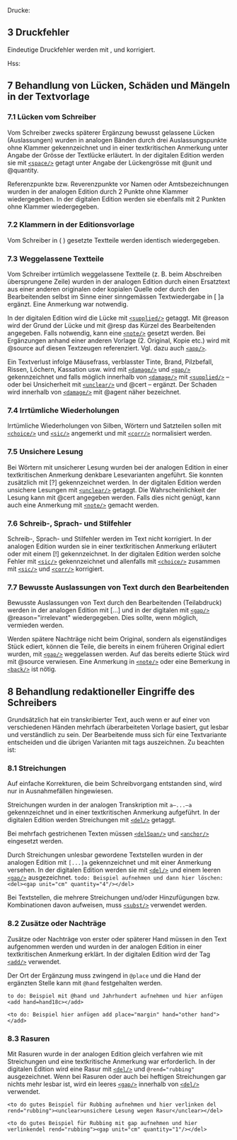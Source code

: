 Drucke:
## 3 Druckfehler
Eindeutige Druckfehler werden mit [<choice/>](../../elements/choice.de.md), [<sic/>](../../elements/sic.de.md) und
[<corr/>](../../elements/corr.de.md) korrigiert.

Hss:
## 7 Behandlung von Lücken, Schäden und Mängeln in der Textvorlage

### 7.1 Lücken vom Schreiber

Vom Schreiber zwecks späterer Ergänzung bewusst gelassene Lücken (Auslassungen) wurden in analogen Bänden durch drei Auslassungspunkte ohne Klammer gekennzeichnet und in einer textkritischen Anmerkung unter Angabe der Grösse der Textlücke erläutert. In der digitalen Edition werden sie mit  [`<space/>`](../../elements/space.de.md)  getagt unter Angabe der Lückengrösse mit @unit und @quantity.

Referenzpunkte bzw. Reverenzpunkte vor Namen oder Amtsbezeichnungen wurden in der analogen Edition durch 2 Punkte ohne
Klammer wiedergegeben. In der digitalen Edition werden sie ebenfalls mit 2 Punkten ohne Klammer wiedergegeben.

### 7.2 Klammern in der Editionsvorlage

Vom Schreiber in (   ) gesetzte Textteile werden identisch wiedergegeben.

### 7.3 Weggelassene Textteile

Vom Schreiber irrtümlich weggelassene Textteile (z. B. beim Abschreiben übersprungene Zeile) wurden in der analogen Edition durch einen Ersatztext aus einer anderen originalen oder kopialen Quelle oder durch den Bearbeitenden selbst im Sinne einer sinngemässen Textwiedergabe in [ ]a ergänzt. Eine Anmerkung war notwendig.

In der digitalen Edition wird die Lücke mit [`<supplied/>`](../../elements/supplied.de.md) getaggt. Mit @reason wird der
Grund der Lücke und mit @resp das Kürzel des Bearbeitenden angegeben. Falls notwendig, kann eine
[`<note/>`](../../elements/note.de.md) gesetzt werden. Bei Ergänzungen anhand einer anderen Vorlage (2. Original, Kopie etc.)
wird mit @source auf diesen Textzeugen referenziert. Vgl. dazu auch [`<app/>`](../../elements/app.de.md).

Ein Textverlust infolge Mäusefrass, verblasster Tinte, Brand, Pilzbefall, Rissen, Löchern, Kassation usw. wird
mit [`<damage/>`](../../elements/damage.de.md) und [`<gap/>`](../../elements/gap.de.md) gekennzeichnet und falls möglich innerhalb
von  [`<damage/>`](../../elements/damage.de.md) mit [`<supplied/>`](../../elements/supplied.de.md) – oder bei Unsicherheit mit
[`<unclear/>`](../../elements/unclear.de.md) und @cert – ergänzt. Der Schaden wird innerhalb von
[`<damage/>`](../../elements/damage.de.md) mit @agent näher bezeichnet.

### 7.4 Irrtümliche Wiederholungen

Irrtümliche Wiederholungen von Silben, Wörtern und Satzteilen sollen mit [`<choice/>`](../../elements/choice.de.md) und
[`<sic/>`](../../elements/sic.de.md) angemerkt und mit [`<corr/>`](../../elements/corr.de.md) normalisiert werden.

### 7.5 Unsichere Lesung

Bei Wörtern mit unsicherer Lesung wurden bei der analogen Edition in einer textkritischen Anmerkung denkbare
Lesevarianten angeführt. Sie konnten zusätzlich mit [?] gekennzeichnet werden.
In der digitalen Edition werden unsichere Lesungen mit [`<unclear/>`](../../elements/unclear.de.md) getaggt. Die
Wahrscheinlichkeit der Lesung kann mit @cert angegeben werden. Falls dies nicht genügt, kann auch eine Anmerkung mit
[`<note/>`](../../elements/note.de.md) gemacht werden.

### 7.6 Schreib-, Sprach- und Stilfehler

Schreib-, Sprach- und Stilfehler werden im Text nicht korrigiert. In der analogen Edition wurden sie in einer textkritischen Anmerkung erläutert oder mit einem [!] gekennzeichnet.
In der digitalen Edition werden solche Fehler mit [`<sic/>`](../../elements/sic.de.md) gekennzeichnet und allenfalls  mit [`<choice/>`](../../elements/choice.de.md) zusammen mit [`<sic/>`](../../elements/sic.de.md) und [`<corr/>`](../../elements/corr.de.md) korrigiert.

### 7.7 Bewusste Auslassungen von Text durch den Bearbeitenden

Bewusste Auslassungen von Text durch den Bearbeitenden (Teilabdruck) werden in der analogen Edition mit [...] und in der
digitalen mit [`<gap/>`](../../elements/gap.de.md) @reason="irrelevant" wiedergegeben. Dies sollte, wenn möglich, vermieden
werden.

Werden spätere Nachträge nicht beim Original, sondern als eigenständiges Stück ediert, können die Teile, die bereits in
einem früheren Original ediert wurden, mit [`<gap/>`](../../elements/gap.de.md) weggelassen werden. Auf das bereits edierte
Stück wird mit @source verwiesen. Eine Anmerkung in [`<note/>`](../../elements/note.md) oder eine Bemerkung in
[`<back/>`](../../elements/back.de.md) ist nötig.

## 8 Behandlung redaktioneller Eingriffe des Schreibers

Grundsätzlich hat ein transkribierter Text, auch wenn er auf einer von verschiedenen Händen mehrfach überarbeiteten
Vorlage basiert, gut lesbar und verständlich zu sein. Der Bearbeitende muss sich für eine Textvariante entscheiden und
die übrigen Varianten mit tags auszeichnen. Zu beachten ist:

### 8.1 Streichungen

Auf einfache Korrekturen, die beim Schreibvorgang entstanden sind, wird nur in Ausnahmefällen hingewiesen.

Streichungen wurden in der analogen Transkription mit `a–...–a` gekennzeichnet und in einer textkritischen Anmerkung
aufgeführt.
In der digitalen Edition werden Streichungen mit [`<del/>`](../../elements/del.de.md) getaggt.

Bei mehrfach gestrichenen Texten müssen [`<delSpan/>`](../../elements/delSpan.de.md) und
[`<anchor/>`](../../elements/anchor.de.md) eingesetzt werden.

Durch Streichungen unlesbar gewordene Textstellen wurden in der analogen Edition mit `[...]a` gekennzeichnet und mit
einer Anmerkung versehen.
In der digitalen Edition werden sie mit [`<del/>`](../../elements/del.de.md) und einem leeren
[`<gap/>`](../../elements/gap.de.md) ausgezeichnet.
`todo: Beispiel aufnehmen und dann hier löschen: <del><gap unit="cm" quantity="4"/></del>`

Bei Textstellen, die mehrere Streichungen und/oder Hinzufügungen bzw. Kombinationen davon aufweisen, muss
[`<subst/>`](../../elements/subst.de.md) verwendet werden.

### 8.2 Zusätze oder Nachträge

Zusätze oder Nachträge von erster oder späterer Hand müssen in den Text aufgenommen werden und wurden in der analogen
Edition in einer textkritischen Anmerkung erklärt.
In der digitalen Edition wird der Tag [`<add/>`](../../elements/add.de.md) verwendet.

Der Ort der Ergänzung muss zwingend in `@place` und die Hand der ergänzten Stelle kann mit `@hand` festgehalten werden.

`to do: Beispiel mit @hand und Jahrhundert aufnehmen und hier anfügen <add hand=hand18c></add>`

`<to do: Beispiel hier anfügen add place="margin" hand="other hand"></add>`

### 8.3 Rasuren

Mit Rasuren wurde in der analogen Edition gleich verfahren wie mit Streichungen und eine textkritische Anmerkung war
erforderlich.
In der digitalen Edition wird eine Rasur mit  [`<del/>`](../../elements/del.de.md) und `@rend="rubbing"` ausgezeichnet.
Wenn bei Rasuren oder auch bei heftigen Streichungen gar nichts mehr lesbar ist, wird ein leeres
[`<gap/>`](../../elements/gap.de.md) innerhalb von [`<del/>`](../../elements/del.de.md) verwendet.

`<to do gutes Beispiel für Rubbing aufnehmen und hier verlinken del rend="rubbing"><unclear>unsichere Lesung wegen Rasur</unclear></del>`

`<to do gutes Beispiel für Rubbing mit gap aufnehmen und hier verlinkendel rend="rubbing"><gap unit="cm" quantity="1"/></del>`